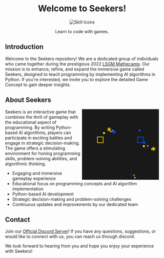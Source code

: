 <h1 align=center>Welcome to Seekers!</h1>

<div align=center>
    <img src="https://skillicons.dev/icons?i=githubactions,maven,gradle,linux,java,kotlin,python" alt="Skill Icons" />
    <p>Learn to code with games.</p>
</div>

## Introduction

Welcome to the Seekers repository! We are a dedicated group of individuals who came together during the prestigious 2022 [LSGM Mathecamp](https://lsgm.uni-leipzig.de/tiki-index.php?page=Mathecamp). Our mission is to enhance, refine, and expand the immersive game called Seekers, designed to teach programming by implementing AI algorithms in Python. If you're interested, we invite you to explore the detailed Game Concept to gain deeper insights.

## About Seekers

<img alt="Seekers Game Preview" src="https://raw.githubusercontent.com/seekers-dev/.github/main/profile/Seekers.png" align="right" width=50%>

Seekers is an interactive game that combines the thrill of gameplay with the educational aspect of programming. By writing Python-based AI algorithms, players can participate in exciting battles and engage in strategic decision-making. The game offers a stimulating environment for honing programming skills, problem-solving abilities, and algorithmic thinking.

+ Engaging and immersive gameplay experience
+ Educational focus on programming concepts and AI algorithm implementation
+ Python-based AI development
+ Strategic decision-making and problem-solving challenges
+ Continuous updates and improvements by our dedicated team

## Contact

Join our [Official Discord Server](https://discord.gg/gRaTCgDS9b)! If you have any questions, suggestions, or would like to connect with us, you can reach us through discord.

We look forward to hearing from you and hope you enjoy your experience with Seekers!
